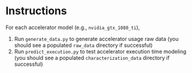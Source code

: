 # Instructions

For each accelerator model (e.g., `nvidia_gtx_1080_ti`), 

1. Run `generate_data.py` to generate accelerator usage raw data (you should see a populated `raw_data` directory if successful)
2. Run `predict_execution.py` to test accelerator execution time modeling (you should see a populated `characterization_data` directory if successful)